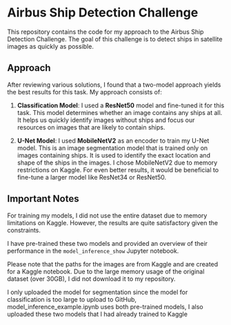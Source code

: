 # Airbus Ship Detection Challenge

This repository contains the code for my approach to the Airbus Ship Detection Challenge. The goal of this challenge is to detect ships in satellite images as quickly as possible.

## Approach

After reviewing various solutions, I found that a two-model approach yields the best results for this task. My approach consists of:


1. **Classification Model**: I used a **ResNet50** model and fine-tuned it for this task. This model determines whether an image contains any ships at all. It helps us quickly identify images without ships and focus our resources on images that are likely to contain ships.

2. **U-Net Model**: I used **MobileNetV2** as an encoder to train my U-Net model. This is an image segmentation model that is trained only on images containing ships. It is used to identify the exact location and shape of the ships in the images. I chose MobileNetV2 due to memory restrictions on Kaggle. For even better results, it would be beneficial to fine-tune a larger model like ResNet34 or ResNet50.

## Important Notes

For training my models, I did not use the entire dataset due to memory limitations on Kaggle. However, the results are quite satisfactory given the constraints. 

I have pre-trained these two models and provided an overview of their performance in the `model_inference_show` Jupyter notebook. 

Please note that the paths for the images are from Kaggle and are created for a Kaggle notebook. Due to the large memory usage of the original dataset (over 30GB), I did not download it to my repository.

I only uploaded the model for segmentation since the model for classification is too large to upload to GitHub, model_inference_example.ipynb uses both pre-trained models, I also uploaded these two models that I had already trained to Kaggle





   
